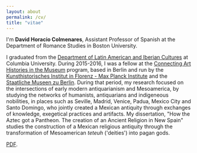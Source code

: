 ```yaml
---
layout: about
permalink: /cv/
title: "vitae"
---
```


I'm **David Horacio Colmenares**, Assistant Professor of Spanish at the Department of Romance Studies in Boston University.

I graduated from the [Department of Latin American and Iberian Cultures](http://laic.columbia.edu) at Columbia University. During 2015-2016, I was a fellow at the [Connecting Art Histories in the Museum](http://www.khi.fi.it/CAHIM) program, based in Berlin and run by the [Kunsthistorisches Institut in Florenz - Max Planck Institute](http://www.khi.fi.it/) and the [Staatliche Museen zu Berlin](http://www.smb.museum/en/home.html). During that period, my research focused on the intersections of early modern antiquarianism and Mesoamerica, by studying the networks of humanists, antiquarians and indigeneous nobilities, in places such as Seville, Madrid, Venice, Padua, Mexico City and Santo Domingo, who jointly created a Mexican antiquity through exchanges of knowledge, exegetical practices and artifacts. My dissertation, "How the Aztec got a Pantheon. The creation of an Ancient Religion in New Spain" studies the construction of a Mexican religious antiquity through the transformation of Mesoamerican *teteuh* ('deities') into pagan gods.

[PDF](/assets/dhc-cv-2018.pdf).

